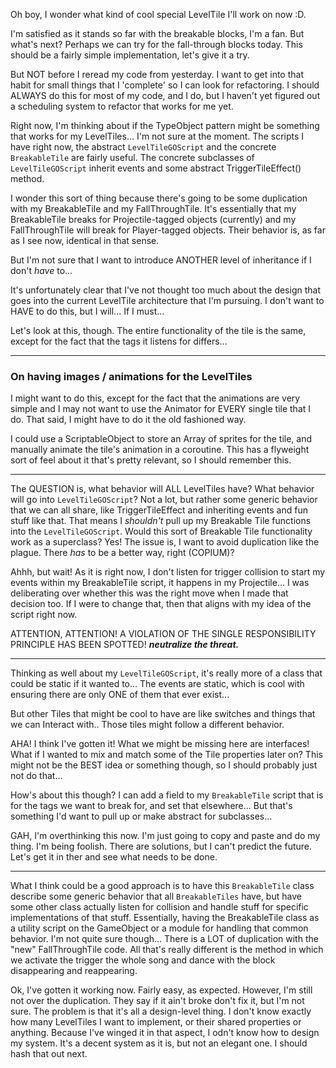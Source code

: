 Oh boy, I wonder what kind of cool special LevelTile I'll work on now :D.

I'm satisfied as it stands so far with the breakable blocks, I'm a fan. But what's next? Perhaps we can try for the fall-through blocks today. This should be a fairly simple implementation, let's give it a try.

But NOT before I reread my code from yesterday. I want to get into that habit for small things that I 'complete' so I can look for refactoring. I should ALWAYS do this for most of my code, and I do, but I haven't yet figured out a scheduling system to refactor that works for me yet.

Right now, I'm thinking about if the TypeObject pattern might be something that works for my LevelTiles... I'm not sure at the moment. The scripts I have right now, the abstract `LevelTileGOScript` and the concrete `BreakableTile`  are fairly useful. The concrete subclasses of `LevelTileGOScript` inherit events and some abstract TriggerTileEffect() method.

I wonder this sort of thing because there's going to be some duplication with my BreakableTile and my FallThroughTile. It's essentially that my BreakableTile breaks for Projectile-tagged objects (currently) and my FallThroughTile will break for Player-tagged objects. Their behavior is, as far as I see now, identical in that sense.

But I'm not sure that I want to introduce ANOTHER level of inheritance if I don't *have* to...

It's unfortunately clear that I've not thought too much about the design that goes into the current LevelTile architecture that I'm pursuing. I don't want to HAVE to do this, but I will... If I must...

Let's look at this, though. The entire functionality of the tile is the same, except for the fact that the tags it listens for differs...

---
### On having images / animations for the LevelTiles
I might want to do this, except for the fact that the animations are very simple and I may not want to use the Animator for EVERY single tile that I do. That said, I might have to do it the old fashioned way.

I could use a ScriptableObject to store an Array of sprites for the tile, and manually animate the tile's animation in a coroutine. This has a flyweight sort of feel about it that's pretty relevant, so I should remember this.

---

The QUESTION is, what behavior will ALL LevelTiles have? What behavior will go into `LevelTileGOScript`? Not a lot, but rather some generic behavior that we can all share, like TriggerTileEffect and inheriting events and fun stuff like that. That means I *shouldn't* pull up my Breakable Tile functions into the `LevelTileGOScript`. Would this sort of Breakable Tile functionality work as a superclass? Yes! The issue is, I want to avoid duplication like the plague. There *has* to be a better way, right (COPIUM)?

Ahhh, but wait! As it is right now, I don't listen for trigger collision to start my events within my BreakableTile script, it happens in my Projectile... I was deliberating over whether this was the right move when I made that decision too.
If I were to change that, then that aligns with my idea of the script right now.

ATTENTION, ATTENTION! A VIOLATION OF THE SINGLE RESPONSIBILITY PRINCIPLE HAS BEEN SPOTTED! ***neutralize the threat.***

---

Thinking as well about my `LevelTileGOScript`, it's really more of a class that could be static if it wanted to... The events are static, which is cool with ensuring there are only ONE of them that ever exist...

But other Tiles that might be cool to have are like switches and things that we can Interact with.. Those tiles might follow a different behavior.

AHA! I think I've gotten it! What we might be missing here are interfaces! What if I wanted to mix and match some of the Tile properties later on? This might not be the BEST idea or something though, so I should probably just not do that...

How's about this though? I can add a field to my `BreakableTile` script that is for the tags we want to break for, and set that elsewhere...  But that's something I'd want to pull up or make abstract for subclasses...

GAH, I'm overthinking this now. I'm just going to copy and paste and do my thing. I'm being foolish. There are solutions, but I can't predict the future. Let's get it in ther and see what needs to be done.

---

What I think could be a good approach is to have this `BreakableTile` class describe some generic behavior that all `BreakableTiles` have, but have some other class actually listen for collision and handle stuff for specific implementations of that stuff. Essentially, having the BreakableTile class as a utility script on the GameObject or a module for handling that common behavior. I'm not quite sure though... There is a LOT of duplication with the "new" FallThroughTile code. All that's really different is the method in which we activate the trigger the whole song and dance with the block disappearing and reappearing.

Ok, I've gotten it working now. Fairly easy, as expected. However, I'm still not over the duplication. They say if it ain't broke don't fix it, but I'm not sure. The problem is that it's all a design-level thing. I don't know exactly how many LevelTiles I want to implement, or their shared properties or anything. Because I've winged it in that aspect, I odn't know how to design my system. It's a decent system as it is, but not an elegant one. I should hash that out next.